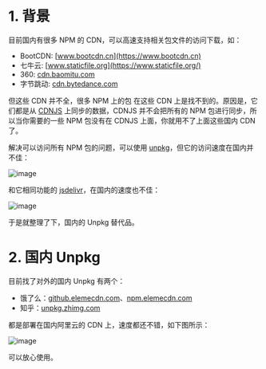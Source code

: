 # 1. 背景
目前国内有很多 NPM 的 CDN，可以高速支持相关包文件的访问下载，如：
- BootCDN: [www.bootcdn.cn](https://www.bootcdn.cn)
- 七牛云: [www.staticfile.org](https://www.staticfile.org/)
- 360: [cdn.baomitu.com](https://cdn.baomitu.com/)
- 字节跳动: [cdn.bytedance.com](https://cdn.bytedance.com/)

但这些 CDN 并不全，很多 NPM 上的包 在这些 CDN 上是找不到的。原因是，它们都是从 [CDNJS](https://cdnjs.com/) 上同步的数据，CDNJS 并不会把所有的 NPM 包进行同步，所以当你需要的一些 NPM 包没有在 CDNJS 上面，你就用不了上面这些国内 CDN 了。

解决可以访问所有 NPM 包的问题，可以使用 [unpkg](https://unpkg.com/)，但它的访问速度在国内并不佳：

![image](https://user-images.githubusercontent.com/11046969/159113642-79849a96-7626-4194-a810-f3aabb3aea57.png)


和它相同功能的 [jsdelivr](https://cdn.jsdelivr.net/)，在国内的速度也不佳：

![image](https://user-images.githubusercontent.com/11046969/159113650-31c5f1f2-3957-47b3-984b-c5cb9d276d1f.png)


于是就整理了下，国内的 Unpkg 替代品。

# 2. 国内 Unpkg
目前找了对外的国内 Unpkg 有两个：
- 饿了么：[github.elemecdn.com](https://github.elemecdn.com/)、[npm.elemecdn.com](https://npm.elemecdn.com/)
- 知乎：[unpkg.zhimg.com](https://unpkg.zhimg.com/)

都是部署在国内阿里云的 CDN 上，速度都还不错，如下图所示：

![image](https://user-images.githubusercontent.com/11046969/159113662-e4ddc9b0-9e62-4962-807d-104c801383e5.png)



可以放心使用。
